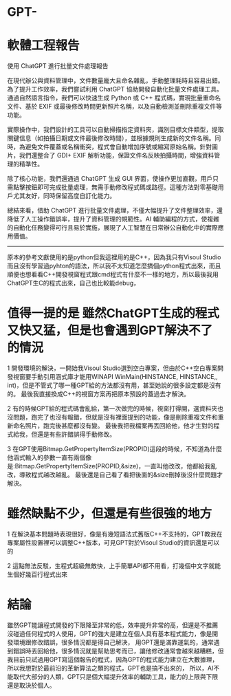 # GPT-
軟體工程報告
=======
使用 ChatGPT 進行批量文件處理報告

在現代辦公與資料管理中，文件數量龐大且命名雜亂，手動整理耗時且容易出錯。為了提升工作效率，我們嘗試利用 ChatGPT 協助開發自動化批量文件處理工具。通過自然語言指令，我們可以快速生成 Python 或 C++ 程式碼，實現批量重命名文件、基於 EXIF 或最後修改時間更新照片名稱，以及自動檢測並刪除重複文件等功能。

實際操作中，我們設計的工具可以自動掃描指定資料夾，識別目標文件類型，提取關鍵信息（如拍攝日期或文件最後修改時間），並根據規則生成新的文件名稱。同時，為避免文件覆蓋或名稱衝突，程式會自動增加序號或縮寫原始名稱。針對圖片，我們還整合了 GDI+ EXIF 解析功能，保證文件名反映拍攝時間，增強資料管理的精準性。

除了核心功能，我們還通過 ChatGPT 生成 GUI 界面，使操作更加直觀，用戶只需點擊按鈕即可完成批量處理，無需手動修改程式碼或路徑。這種方法對零基礎用戶尤其友好，同時保留高度自訂化能力。

總結來看，借助 ChatGPT 進行批量文件處理，不僅大幅提升了文件整理效率，還降低了人工操作錯誤率，提升了資料管理的規範性。AI 輔助編程的方式，使複雜的自動化任務變得可行且易於實施，展現了人工智慧在日常辦公自動化中的實際應用價值。

--------
原本的參考文獻使用的是python但我這裡用的是C++，因為我只有Visoul Studio而且沒有學習過pyhton的語法，所以我不太知道怎麼搞個python程式出來，而且順便也想看看C++開發視窗程式跟cmd程式有什麼不一樣的地方，所以最後我用ChatGPT生C的程式出來，自己也比較能debug，

值得一提的是
雖然ChatGPT生成的程式又快又猛，但是也會遇到GPT解決不了的情況
========
1
開發環境的解決，一開始我Visoul Studio選到空白專案，但由於C++空白專案開發視窗要手動引用涵式庫才能用WINAPI WinMain(HINSTANCE, HINSTANCE,, int)，但是不管式了哪一種GPT給的方法都沒有用，甚至她說的很多設定都是沒有的。
最後我直接換成C++的視窗方案再把原本預設的蓋過去才解決。

2
有的時候GPT給的程式碼會亂給，第一次做完的時候，視窗打得開，選資料夾也沒問題，跑完了也沒有報錯，但就是沒有裡面提到的功能，像是刪除重複文件和重新命名照片，跑完後甚麼都沒有變。
最後我把我檔案再丟回給他，他才生對的程式給我，但還是有些許錯誤得手動修改。

3
在GPT使用Bitmap.GetPropertyItemSize(PROPID)這段的時候，不知道為什麼他涵式輸入的參數一直有兩個像是:Bitmap.GetPropertyItemSize(PROPID,&size)，一直叫他改改，他都給我亂改，導致程式越改越亂。
最後還是自己看了看把後面的&size刪掉後沒什麼問題才解決。

雖然缺點不少，但還是有些很強的地方
==========
1
在解決基本問題時表現很好，像是有幾短語法式舊版C++不支持的，GPT教我在專案屬性設置裡可以調整C++版本，可見GPT對於Visoul Studio的資訊還是可以的

2
這點無法反駁，生程式超級無敵快，上手簡單API都不用看，打幾個中文字就能生個好幾百行程式出來


結論
==========
雖然GPT能讓程式開發的下限降至非常的低，效率提升非常的高，但還是不推薦沒碰過任何程式的人使用，GPT的強大是建立在個人具有基本程式能力，像是開發環境跟修改錯誤，很多情況都是得自己解決，
用GPT還是滿靠運氣的，通常遇到錯誤時丟回給他，很多情況就是幫助思考而已，讓他修改通常會越來越糟糕，但我目前只試過用GPT寫這個報告的程式，因為GPT的程式能力建立在大數據理，所以我想對於最前沿的革新算法之類的程式，GPT也是搞不出來的，
所以，AI不能取代大部分的人類，GPT只是個大幅提升效率的輔助工具，能力的上限與下限還是取決於個人。
